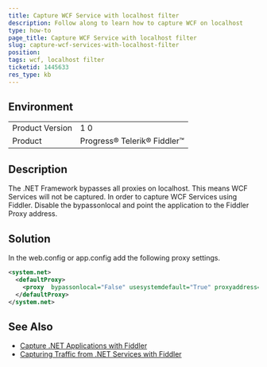 ```yaml
---
title: Capture WCF Service with localhost filter 
description: Follow along to learn how to capture WCF on localhost
type: how-to
page_title: Capture WCF Service with localhost filter 
slug: capture-wcf-services-with-localhost-filter
position: 
tags: wcf, localhost filter
ticketid: 1445633
res_type: kb
---
```


## Environment
<table>
	<tbody>
		<tr>
			<td>Product Version</td>
			<td>1 0</td>
		</tr>
		<tr>
			<td>Product</td>
			<td>Progress® Telerik® Fiddler™ </td>
		</tr>
	</tbody>
</table>


## Description
The .NET Framework bypasses all proxies on localhost. This means WCF Services will not be captured. In order to capture WCF Services using Fiddler. Disable the bypassonlocal and point the application to the Fiddler Proxy address.

## Solution
In the web.config or app.config add the following proxy settings.

````XML
<system.net>
  <defaultProxy>
    <proxy  bypassonlocal="False" usesystemdefault="True" proxyaddress="http://127.0.0.1:8888" />
  </defaultProxy>
</system.net>
````

## See Also
* [Capture .NET Applications with Fiddler](https://docs.telerik.com/fiddler/configure-fiddler/tasks/ConfigureDotNETApp)
* [Capturing Traffic from .NET Services with Fiddler](https://www.telerik.com/blogs/capturing-traffic-from-.net-services-with-fiddler)